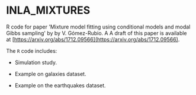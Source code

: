 # INLA_MIXTURES

R code for paper 'Mixture model fitting using conditional models and modal
Gibbs sampling' by by V. Gómez-Rubio. A A draft of this paper is available at
[https://arxiv.org/abs/1712.09566](https://arxiv.org/abs/1712.09566).


The `R` code includes:

* Simulation study.

* Example on galaxies dataset.

* Example on the earthquakes dataset.

